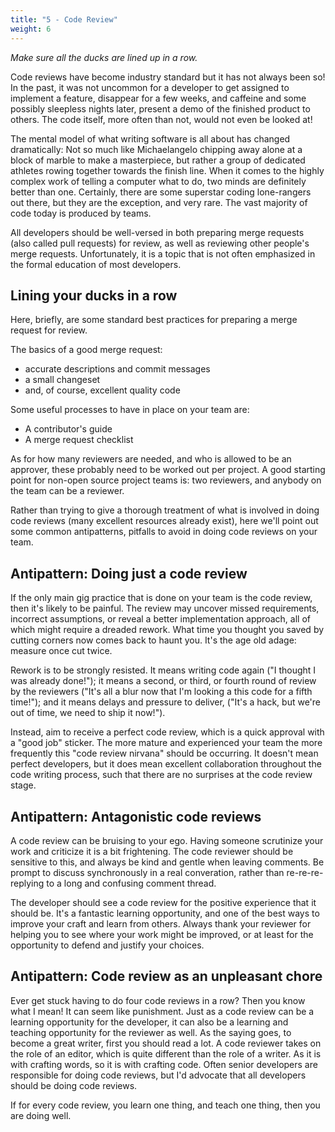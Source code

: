 ```yaml
---
title: "5 - Code Review"
weight: 6
---
```


_Make sure all the ducks are lined up in a row._

Code reviews have become industry standard but it has not always been so! In the past, it was not uncommon for a developer to get assigned to implement a feature, disappear for a few weeks, and caffeine and some possibly sleepless nights later, present a demo of the finished product to others. The code itself, more often than not, would not even be looked at!

The mental model of what writing software is all about has changed dramatically: Not so much like Michaelangelo chipping away alone at a block of marble to make a masterpiece, but rather a group of dedicated athletes rowing together towards the finish line. When it comes to the highly complex work of telling a computer what to do, two minds are definitely better than one. Certainly, there are some superstar coding lone-rangers out there, but they are the exception, and very rare. The vast majority of code today is produced by teams.

All developers should be well-versed in both preparing merge requests (also called pull requests) for review, as well as reviewing other people's merge requests. Unfortunately, it is a topic that is not often emphasized in the formal education of most developers.

## Lining your ducks in a row

Here, briefly, are some standard best practices for preparing a merge request for review.

The basics of a good merge request:

* accurate descriptions and commit messages
* a small changeset
* and, of course, excellent quality code

Some useful processes to have in place on your team are:
* A contributor's guide
* A merge request checklist

As for how many reviewers are needed, and who is allowed to be an approver, these probably need to be worked out per project. A good starting point for non-open source project teams is: two reviewers, and anybody on the team can be a reviewer.

Rather than trying to give a thorough treatment of what is involved in doing code reviews (many excellent resources already exist), here we'll point out some common antipatterns, pitfalls to avoid in doing code reviews on your team.

## Antipattern: Doing just a code review

If the only main gig practice that is done on your team is the code review, then it's likely to be painful. The review may uncover missed requirements, incorrect assumptions, or reveal a better implementation approach, all of which might require a dreaded rework. What time you thought you saved by cutting corners now comes back to haunt you. It's the age old adage: measure once cut twice.

Rework is to be strongly resisted. It means writing code again ("I thought I was already done!"); it means a second, or third, or fourth round of review by the reviewers ("It's all a blur now that I'm looking a this code for a fifth time!"); and it means delays and pressure to deliver, ("It's a hack, but we're out of time, we need to ship it now!").

Instead, aim to receive a perfect code review, which is a quick approval with a "good job" sticker. The more mature and experienced your team the more frequently this "code review nirvana" should be occurring. It doesn't mean perfect developers, but it does mean excellent collaboration throughout the code writing process, such that there are no surprises at the code review stage.

## Antipattern: Antagonistic code reviews

A code review can be bruising to your ego. Having someone scrutinize your work and criticize it is a bit frightening. The code reviewer should be sensitive to this, and always be kind and gentle when leaving comments. Be prompt to discuss synchronously in a real converation, rather than re-re-re-replying to a long and confusing comment thread.

The developer should see a code review for the positive experience that it should be. It's a fantastic learning opportunity, and one of the best ways to improve your craft and learn from others. Always thank your reviewer for helping you to see where your work might be improved, or at least for the opportunity to defend and justify your choices.

## Antipattern: Code review as an unpleasant chore

Ever get stuck having to do four code reviews in a row? Then you know what I mean! It can seem like punishment. Just as a code review can be a learning opportunity for the developer, it can also be a learning and teaching opportunity for the reviewer as well. As the saying goes, to become a great writer, first you should read a lot. A code reviewer takes on the role of an editor, which is quite different than the role of a writer. As it is with crafting words, so it is with crafting code. Often senior developers are responsible for doing code reviews, but I'd advocate that all developers should be doing code reviews.

If for every code review, you learn one thing, and teach one thing, then you are doing well.
